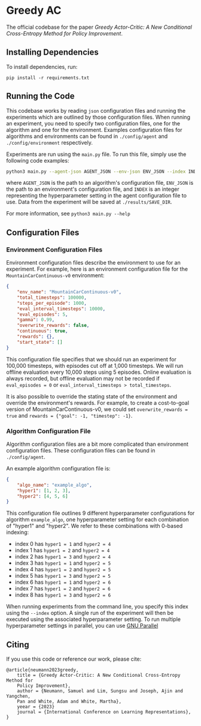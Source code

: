 # Greedy AC

The official codebase for the paper _Greedy Actor-Critic: A New Conditional
Cross-Entropy Method for Policy Improvement_.

## Installing Dependencies

To install dependencies, run:

```
pip install -r requirements.txt
```

## Running the Code

This codebase works by reading `json` configuration files and running the
experiments which are outlined by those configuration files. When running an
experiment, you need to specify two configuration files, one for the algorithm
and one for the environment. Examples configuration files for algorithms and
environments can be found in `./config/agent` and `./config/environment`
respectively.

Experiments are run using the `main.py` file. To run this file, simply use the
following code examples:

```bash
python3 main.py --agent-json AGENT_JSON --env-json ENV_JSON --index INDEX --save-dir SAVE_DIR
```

where `AGENT_JSON` is the path to an algorithm's configuration file, `ENV_JSON`
is the path to an environment's configuration file, and `INDEX` is an integer
representing the hyperparameter setting in the agent configuration file to use.
Data from the experiment will be saved at `./results/SAVE_DIR`.

For more information, see `python3 main.py --help`

## Configuration Files

### Environment Configuration Files

Environment configuration files describe the environment to use for an
experiment. For example, here is an environment configuration file for the
`MountainCarContinuous-v0` environment:

```json
{
    "env_name": "MountainCarContinuous-v0",
    "total_timesteps": 100000,
    "steps_per_episode": 1000,
    "eval_interval_timesteps": 10000,
    "eval_episodes": 5,
    "gamma": 0.99,
    "overwrite_rewards": false,
	"continuous": true,
    "rewards": {},
    "start_state": []
}
```

This configuration file specifies that we should run an experiment for 100,000
timesteps, with episodes cut off at 1,000 timesteps. We will run offline
evaluation every 10,000 steps using 5 episodes. Online evaluation is always
recorded, but offline evaluation may not be recorded if `eval_episodes = 0` or
`eval_interval_timesteps > total_timesteps`.

It is also possible to override the stating state of the environment and
override the environment's rewards. For example, to create a cost-to-goal
version of MountainCarContinuous-v0, we could set `overwrite_rewards = true`
and `rewards = {"goal": -1, "timestep": -1}`.

### Algorithm Configuration File

Algorithm configuration files are a bit more complicated than environment
configuration files. These configuration files can be found in
`./config/agent`.

An example algorithm configuration file is:

```json
{
    "algo_name": "example_algo",
    "hyper1": [1, 2, 3],
	"hyper2": [4, 5, 6]
}
```

This configuration file outlines 9 different hyperparameter configurations for
algorithm `example_algo`, one hyperparameter setting for each combination of
"hyper1" and "hyper2". We refer to these combinations with 0-based indexing:

- index 0 has `hyper1 = 1` and `hyper2 = 4`
- index 1 has `hyper1 = 2` and `hyper2 = 4`
- index 2 has `hyper1 = 3` and `hyper2 = 4`
- index 3 has `hyper1 = 1` and `hyper2 = 5`
- index 4 has `hyper1 = 2` and `hyper2 = 5`
- index 5 has `hyper1 = 3` and `hyper2 = 5`
- index 6 has `hyper1 = 1` and `hyper2 = 6`
- index 7 has `hyper1 = 2` and `hyper2 = 6`
- index 8 has `hyper1 = 3` and `hyper2 = 6`

When running experiments from the command line, you specify this index using
the `--index` option. A single run of the experiment will then be executed
using the associated hyperparameter setting. To run multiple hyperparameter
settings in parallel, you can use [GNU
Parallel](https://www.gnu.org/software/parallel/)

## Citing

If you use this code or reference our work, please cite:
```
@article{neumann2023greedy,
	title = {Greedy Actor-Critic: A New Conditional Cross-Entropy Method for
	Policy Improvement},
	author = {Neumann, Samuel and Lim, Sungsu and Joseph, Ajin and Yangchen,
	Pan and White, Adam and White, Martha},
	yeear = {2023}
	journal = {International Conference on Learning Representations},
}
```

